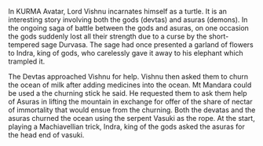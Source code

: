 In KURMA Avatar, Lord Vishnu incarnates himself as a turtle. It is an interesting story involving both the gods (devtas) and asuras (demons). In the ongoing saga of battle between the gods and asuras, on one occasion the gods suddenly lost all their strength due to a curse by the short-tempered sage Durvasa. The sage had once presented a garland of flowers to Indra, king of gods, who carelessly gave it away to his elephant which trampled it.

The Devtas approached Vishnu for help. Vishnu then asked them to churn the ocean of milk after adding medicines into the ocean. Mt Mandara could be used a the churning stick he said. He requested them to ask them help of Asuras in lifting the mountain in exchange for offer of the share of nectar of immortality that would ensue from the churning. Both the devatas and the asuras churned the ocean using the serpent Vasuki as the rope. At the start, playing a Machiavellian trick, Indra, king of the gods asked the asuras for the head end of vasuki.